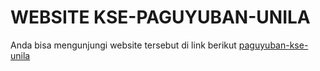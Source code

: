 # WEBSITE KSE-PAGUYUBAN-UNILA
Anda bisa mengunjungi website tersebut di link berikut [paguyuban-kse-unila](https://paguyuban-kse-unila.vercel.app/)
